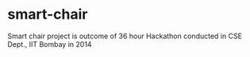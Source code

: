# smart-chair
Smart chair project is outcome of 36 hour Hackathon conducted in CSE Dept., IIT Bombay in 2014
